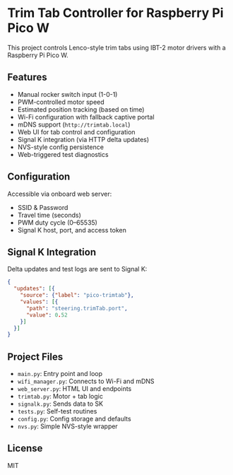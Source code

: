 # Trim Tab Controller for Raspberry Pi Pico W

This project controls Lenco-style trim tabs using IBT-2 motor drivers with a Raspberry Pi Pico W.

## Features

- Manual rocker switch input (1-0-1)
- PWM-controlled motor speed
- Estimated position tracking (based on time)
- Wi-Fi configuration with fallback captive portal
- mDNS support (`http://trimtab.local`)
- Web UI for tab control and configuration
- Signal K integration (via HTTP delta updates)
- NVS-style config persistence
- Web-triggered test diagnostics

## Configuration

Accessible via onboard web server:

- SSID & Password
- Travel time (seconds)
- PWM duty cycle (0–65535)
- Signal K host, port, and access token

## Signal K Integration

Delta updates and test logs are sent to Signal K:

```json
{
  "updates": [{
    "source": {"label": "pico-trimtab"},
    "values": [{
      "path": "steering.trimTab.port",
      "value": 0.52
    }]
  }]
}
```

## Project Files

- `main.py`: Entry point and loop
- `wifi_manager.py`: Connects to Wi-Fi and mDNS
- `web_server.py`: HTML UI and endpoints
- `trimtab.py`: Motor + tab logic
- `signalk.py`: Sends data to SK
- `tests.py`: Self-test routines
- `config.py`: Config storage and defaults
- `nvs.py`: Simple NVS-style wrapper

## License

MIT
